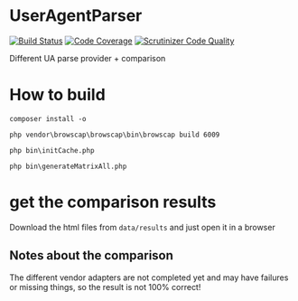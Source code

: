 # UserAgentParser
[![Build Status](https://travis-ci.org/ThaDafinser/UserAgentParser.svg)](https://travis-ci.org/ThaDafinser/UserAgentParser)
[![Code Coverage](https://scrutinizer-ci.com/g/ThaDafinser/UserAgentParser/badges/coverage.png?b=master)](https://scrutinizer-ci.com/g/ThaDafinser/UserAgentParser/?branch=master)
[![Scrutinizer Code Quality](https://scrutinizer-ci.com/g/ThaDafinser/UserAgentParser/badges/quality-score.png?b=master)](https://scrutinizer-ci.com/g/ThaDafinser/UserAgentParser/?branch=master)

Different UA parse provider + comparison

# How to build
`composer install -o`

`php vendor\browscap\browscap\bin\browscap build 6009`

`php bin\initCache.php`

`php bin\generateMatrixAll.php`

# get the comparison results
Download the html files from `data/results` and just open it in a browser

## Notes about the comparison
The different vendor adapters are not completed yet and may have failures or missing things, so the result is not 100% correct!
